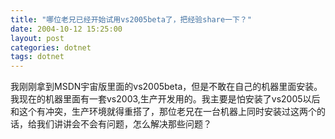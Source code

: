 ```yaml
---
title: "哪位老兄已经开始试用vs2005beta了，把经验share一下？"
date: 2004-10-12 15:25:00
layout: post
categories: dotnet
tags: dotnet
---
```


我刚刚拿到MSDN宇宙版里面的vs2005beta，但是不敢在自己的机器里面安装。我现在的机器里面有一套vs2003,生产开发用的。我主要是怕安装了vs2005以后和这个有冲突，生产环境就得重搭了，那位老兄在一台机器上同时安装过这两个的话，给我们讲讲会不会有问题，怎么解决那些问题？